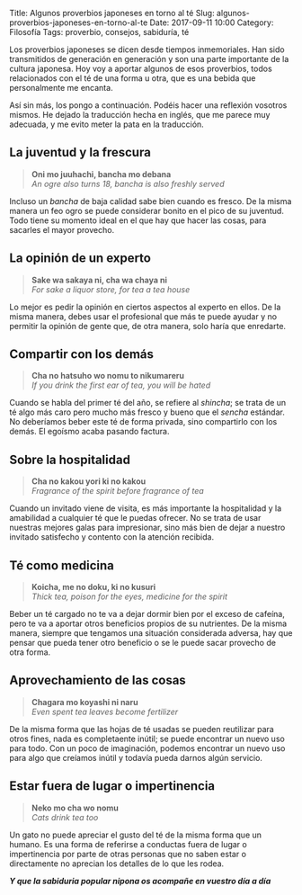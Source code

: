 Title: Algunos proverbios japoneses en torno al té
Slug: algunos-proverbios-japoneses-en-torno-al-te
Date: 2017-09-11 10:00
Category: Filosofía
Tags: proverbio, consejos, sabiduría, té



Los proverbios japoneses se dicen desde tiempos inmemoriales. Han sido transmitidos de generación en generación y son una parte importante de la cultura japonesa. Hoy voy a aportar algunos de esos proverbios, todos relacionados con el té de una forma u otra, que es una bebida que personalmente me encanta.

Así sin más, los pongo a continuación. Podéis hacer una reflexión vosotros mismos. He dejado la traducción hecha en inglés, que me parece muy adecuada, y me evito meter la pata en la traducción.

## La juventud y la frescura

> **Oni mo juuhachi, bancha mo debana**  
> *An ogre also turns 18, bancha is also freshly served*

Incluso un *bancha* de baja calidad sabe bien cuando es fresco. De la misma manera un feo ogro se puede considerar bonito en el pico de su juventud. Todo tiene su momento ideal en el que hay que hacer las cosas, para sacarles el mayor provecho.

## La opinión de un experto

> **Sake wa sakaya ni, cha wa chaya ni**  
> *For sake a liquor store, for tea a tea house*

Lo mejor es pedir la opinión en ciertos aspectos al experto en ellos. De la misma manera, debes usar el profesional que más te puede ayudar y no permitir la opinión de gente que, de otra manera, solo haría que enredarte.

## Compartir con los demás

> **Cha no hatsuho wo nomu to nikumareru**  
> *If you drink the first ear of tea, you will be hated*

Cuando se habla del primer té del año, se refiere al *shincha*; se trata de un té algo más caro pero mucho más fresco y bueno que el *sencha* estándar. No deberíamos beber este té de forma privada, sino compartirlo con los demás. El egoísmo acaba pasando factura.

## Sobre la hospitalidad

> **Cha no kakou yori ki no kakou**  
> *Fragrance of the spirit before fragrance of tea*

Cuando un invitado viene de visita, es más importante la hospitalidad y la amabilidad a cualquier té que le puedas ofrecer. No se trata de usar nuestras mejores galas para impresionar, sino más bien de dejar a nuestro invitado satisfecho y contento con la atención recibida.

## Té como medicina

> **Koicha, me no doku, ki no kusuri**  
> *Thick tea, poison for the eyes, medicine for the spirit*

Beber un té cargado no te va a dejar dormir bien por el exceso de cafeína, pero te va a aportar otros beneficios propios de su nutrientes. De la misma manera, siempre que tengamos una situación considerada adversa, hay que pensar que pueda tener otro beneficio o se le puede sacar provecho de otra forma.

## Aprovechamiento de las cosas

> **Chagara mo koyashi ni naru**  
> *Even spent tea leaves become fertilizer*

De la misma forma que las hojas de té usadas se pueden reutilizar para otros fines, nada es completaente inútil; se puede encontrar un nuevo uso para todo. Con un poco de imaginación, podemos encontrar un nuevo uso para algo que creíamos inútil y todavía pueda darnos algún servicio.

## Estar fuera de lugar o impertinencia

> **Neko mo cha wo nomu**  
> *Cats drink tea too*

Un gato no puede apreciar el gusto del té de la misma forma que un humano. Es una forma de referirse a conductas fuera de lugar o impertinencia por parte de otras personas que no saben estar o directamente no aprecian los detalles de lo que les rodea.

***Y que la sabiduria popular nipona os acompañe en vuestro día a día***
